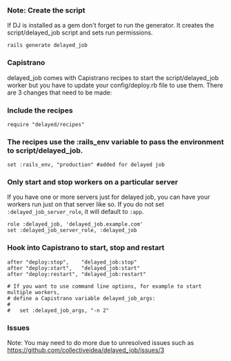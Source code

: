 ### Note: Create the script

If DJ is installed as a gem don't forget to run the generator. It creates the script/delayed_job script and sets run permissions.

    rails generate delayed_job

### Capistrano

delayed_job comes with Capistrano recipes to start the script/delayed_job worker but you have to update your config/deploy.rb file to use them. There are 3 changes that need to be made:

### Include the recipes  

    require "delayed/recipes"  

### The recipes use the :rails_env variable to pass the environment to script/delayed_job.   
    set :rails_env, "production" #added for delayed job  

### Only start and stop workers on a particular server

If you have one or more servers just for delayed job, you can have your workers run just on that server like so. If you do not set `:delayed_job_server_role`, it will default to `:app`.

    role :delayed_job, 'delayed_job.example.com'
    set :delayed_job_server_role, :delayed_job

### Hook into Capistrano to start, stop and restart  

    after "deploy:stop",    "delayed_job:stop"
    after "deploy:start",   "delayed_job:start"
    after "deploy:restart", "delayed_job:restart"

    # If you want to use command line options, for example to start multiple workers,
    # define a Capistrano variable delayed_job_args:
    #
    #   set :delayed_job_args, "-n 2"

### Issues

Note: You may need to do more due to unresolved issues such as https://github.com/collectiveidea/delayed_job/issues/3
